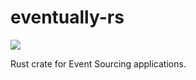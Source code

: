 # eventually-rs

![](https://github.com/ar3s3ru/eventually-rs/workflows/Pipeline/badge.svg)

Rust crate for Event Sourcing applications.
